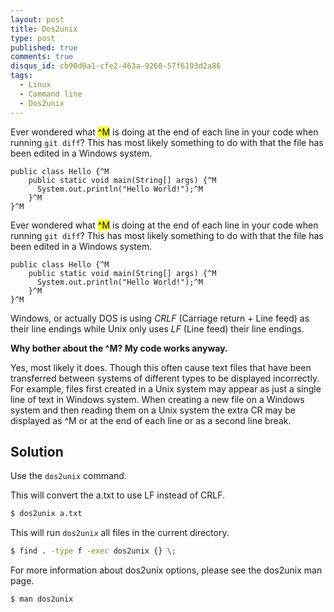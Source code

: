 ```yaml
---
layout: post
title: Dos2unix
type: post
published: true
comments: true
disqus_id: cb90d0a1-cfe2-463a-9260-57f6103d2a86
tags:
  - Linux
  - Command line
  - Dos2unix
---
```


Ever wondered what <mark>\^M</mark> is doing at the end of each line in your code when running `git diff`?
This has most likely something to do with that the file has been edited in a Windows system.

```
public class Hello {^M
    public static void main(String[] args) {^M
      System.out.println("Hello World!");^M
    }^M
}^M
```

<!--more-->

Ever wondered what <mark>\^M</mark> is doing at the end of each line in your code when running `git diff`?
This has most likely something to do with that the file has been edited in a Windows system.

```
public class Hello {^M
    public static void main(String[] args) {^M
      System.out.println("Hello World!");^M
    }^M
}^M
```

Windows, or actually DOS is using *CRLF* (Carriage return + Line feed) as their line endings while Unix only uses *LF*
(Line feed) their line endings.

**Why bother about the \^M? My code works anyway.**

Yes, most likely it does. Though this often cause text files that have been transferred between systems of different
types to be displayed incorrectly. For example, files first created in a Unix system may appear as just a single line
of text in Windows system. When creating a new file on a Windows system and then reading them on a Unix system
the extra CR may be displayed as ^M or <cr> at the end of each line or as a second line break.


## Solution

Use the `dos2unix` command.

This will convert the a.txt to use LF instead of CRLF.

```sh
$ dos2unix a.txt
```

This will run `dos2unix` all files in the current directory.

```sh
$ find . -type f -exec dos2unix {} \;
```

For more information about dos2unix options, please see the dos2unix man page.

```sh
$ man dos2unix
```
